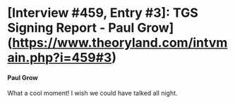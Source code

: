 # [Interview #459, Entry #3]: TGS Signing Report - Paul Grow](https://www.theoryland.com/intvmain.php?i=459#3)

#### Paul Grow

What a cool moment! I wish we could have talked all night.

